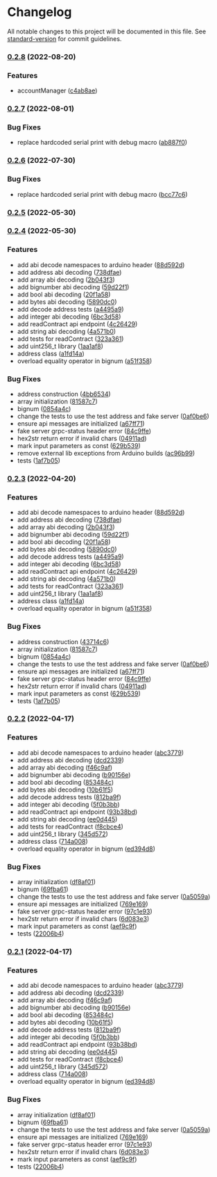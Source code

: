 # Changelog

All notable changes to this project will be documented in this file. See [standard-version](https://github.com/conventional-changelog/standard-version) for commit guidelines.

### [0.2.8](https://github.com/iotexproject/arduino-sdk/compare/v0.2.7...v0.2.8) (2022-08-20)


### Features

* accountManager ([c4ab8ae](https://github.com/iotexproject/arduino-sdk/commit/c4ab8aedaaa3bc502d6d26153addd2bcf1b7ff7a))

### [0.2.7](https://github.com/iotexproject/arduino-sdk/compare/v0.2.5...v0.2.7) (2022-08-01)


### Bug Fixes

* replace hardcoded serial print with debug macro ([ab887f0](https://github.com/iotexproject/arduino-sdk/commit/ab887f07fa564d41b63a5a56d53ee734015fbabe))

### [0.2.6](https://github.com/iotexproject/arduino-sdk/compare/v0.2.5...v0.2.6) (2022-07-30)


### Bug Fixes

* replace hardcoded serial print with debug macro ([bcc77c6](https://github.com/iotexproject/arduino-sdk/commit/bcc77c6da70152577ef38f0b8351459c8c1bd8f9))

### [0.2.5](https://github.com/iotexproject/arduino-sdk/compare/v0.2.4...v0.2.5) (2022-05-30)

### [0.2.4](https://github.com/iotexproject/arduino-sdk/compare/v0.1.6...v0.2.4) (2022-05-30)


### Features

* add abi decode namespaces to arduino header ([88d592d](https://github.com/iotexproject/arduino-sdk/commit/88d592d514c14007248ddf6bf573728988d11faf))
* add address abi decoding ([738dfae](https://github.com/iotexproject/arduino-sdk/commit/738dfaedf50f3a81fd727cc1b8014e1a8fcdf9f0))
* add array abi decoding ([2b043f3](https://github.com/iotexproject/arduino-sdk/commit/2b043f3eb862e6917ec49003b405daed86f32d3a))
* add bignumber abi decoding ([59d22f1](https://github.com/iotexproject/arduino-sdk/commit/59d22f1dac3eb7686975ad82c07cb0e5ad09d3a2))
* add bool abi decoding ([20f1a58](https://github.com/iotexproject/arduino-sdk/commit/20f1a58fa1275f4104d53e9059086603fccaf30a))
* add bytes abi decoding ([5890dc0](https://github.com/iotexproject/arduino-sdk/commit/5890dc055bb2b69d6b24e065b7d0b9104ffd307c))
* add decode address tests ([a4495a9](https://github.com/iotexproject/arduino-sdk/commit/a4495a92dce1cb10cb0cbf8e3dd3e2973bbd94de))
* add integer abi decoding ([6bc3d58](https://github.com/iotexproject/arduino-sdk/commit/6bc3d5829f0d07235318b20e64f553c61b91892b))
* add readContract api endpoint ([4c26429](https://github.com/iotexproject/arduino-sdk/commit/4c26429f1265b6c6e4301c843435e8faef1be443))
* add string abi decoding ([4a571b0](https://github.com/iotexproject/arduino-sdk/commit/4a571b0333c7eddccea7ede2e7ab08c20a03a982))
* add tests for readContract ([323a361](https://github.com/iotexproject/arduino-sdk/commit/323a361f2ae45065d34407230f4dc10b17f05155))
* add uint256_t library ([1aa1af8](https://github.com/iotexproject/arduino-sdk/commit/1aa1af8271de94ba1374c9da329276601aea35c8))
* address class ([a1fd14a](https://github.com/iotexproject/arduino-sdk/commit/a1fd14ad7717866e66833ba36db4c8184aeef1ba))
* overload equality operator in bignum ([a51f358](https://github.com/iotexproject/arduino-sdk/commit/a51f358edc9006374ae3360afb1d4fb0609e9ac8))


### Bug Fixes

* address construction ([4bb6534](https://github.com/iotexproject/arduino-sdk/commit/4bb653446f90a3015a7b38cdb885cf589b1def8d))
* array initialization ([81587c7](https://github.com/iotexproject/arduino-sdk/commit/81587c7f7069ee622671ea9f9d35f9d9cea51092))
* bignum ([0854a4c](https://github.com/iotexproject/arduino-sdk/commit/0854a4c9f163526a6540c2471a8364e9f05ef7de))
* change the tests to use the test address and fake server ([0af0be6](https://github.com/iotexproject/arduino-sdk/commit/0af0be6b03fcf749a84f6fcaa67126e0f362d0c4))
* ensure api messages are initialized ([a67ff71](https://github.com/iotexproject/arduino-sdk/commit/a67ff71032eb12d0e7c60da39b8ea5ed67624f55))
* fake server grpc-status header error ([84c9ffe](https://github.com/iotexproject/arduino-sdk/commit/84c9ffea5cc0338d337c4d7cd81f2f47fd9f8a36))
* hex2str return error if invalid chars ([04911ad](https://github.com/iotexproject/arduino-sdk/commit/04911ad78d50aba1bec7b79a602caae7b4fe9ea0))
* mark input parameters as const ([629b539](https://github.com/iotexproject/arduino-sdk/commit/629b53993224ad0ad6536d4605db7620d0e90eec))
* remove external lib exceptions from Arduino builds ([ac96b99](https://github.com/iotexproject/arduino-sdk/commit/ac96b9946ef1722dfa006a3d03ca5a5c180995e9))
* tests ([1af7b05](https://github.com/iotexproject/arduino-sdk/commit/1af7b05df76e155d59cb09e2c008352eacdb3155))

### [0.2.3](https://github.com/iotexproject/arduino-sdk/compare/v0.1.6...v0.2.3) (2022-04-20)


### Features

* add abi decode namespaces to arduino header ([88d592d](https://github.com/iotexproject/arduino-sdk/commit/88d592d514c14007248ddf6bf573728988d11faf))
* add address abi decoding ([738dfae](https://github.com/iotexproject/arduino-sdk/commit/738dfaedf50f3a81fd727cc1b8014e1a8fcdf9f0))
* add array abi decoding ([2b043f3](https://github.com/iotexproject/arduino-sdk/commit/2b043f3eb862e6917ec49003b405daed86f32d3a))
* add bignumber abi decoding ([59d22f1](https://github.com/iotexproject/arduino-sdk/commit/59d22f1dac3eb7686975ad82c07cb0e5ad09d3a2))
* add bool abi decoding ([20f1a58](https://github.com/iotexproject/arduino-sdk/commit/20f1a58fa1275f4104d53e9059086603fccaf30a))
* add bytes abi decoding ([5890dc0](https://github.com/iotexproject/arduino-sdk/commit/5890dc055bb2b69d6b24e065b7d0b9104ffd307c))
* add decode address tests ([a4495a9](https://github.com/iotexproject/arduino-sdk/commit/a4495a92dce1cb10cb0cbf8e3dd3e2973bbd94de))
* add integer abi decoding ([6bc3d58](https://github.com/iotexproject/arduino-sdk/commit/6bc3d5829f0d07235318b20e64f553c61b91892b))
* add readContract api endpoint ([4c26429](https://github.com/iotexproject/arduino-sdk/commit/4c26429f1265b6c6e4301c843435e8faef1be443))
* add string abi decoding ([4a571b0](https://github.com/iotexproject/arduino-sdk/commit/4a571b0333c7eddccea7ede2e7ab08c20a03a982))
* add tests for readContract ([323a361](https://github.com/iotexproject/arduino-sdk/commit/323a361f2ae45065d34407230f4dc10b17f05155))
* add uint256_t library ([1aa1af8](https://github.com/iotexproject/arduino-sdk/commit/1aa1af8271de94ba1374c9da329276601aea35c8))
* address class ([a1fd14a](https://github.com/iotexproject/arduino-sdk/commit/a1fd14ad7717866e66833ba36db4c8184aeef1ba))
* overload equality operator in bignum ([a51f358](https://github.com/iotexproject/arduino-sdk/commit/a51f358edc9006374ae3360afb1d4fb0609e9ac8))


### Bug Fixes

* address construction ([43714c6](https://github.com/iotexproject/arduino-sdk/commit/43714c69763792f4fc476294e25ba90969f46094))
* array initialization ([81587c7](https://github.com/iotexproject/arduino-sdk/commit/81587c7f7069ee622671ea9f9d35f9d9cea51092))
* bignum ([0854a4c](https://github.com/iotexproject/arduino-sdk/commit/0854a4c9f163526a6540c2471a8364e9f05ef7de))
* change the tests to use the test address and fake server ([0af0be6](https://github.com/iotexproject/arduino-sdk/commit/0af0be6b03fcf749a84f6fcaa67126e0f362d0c4))
* ensure api messages are initialized ([a67ff71](https://github.com/iotexproject/arduino-sdk/commit/a67ff71032eb12d0e7c60da39b8ea5ed67624f55))
* fake server grpc-status header error ([84c9ffe](https://github.com/iotexproject/arduino-sdk/commit/84c9ffea5cc0338d337c4d7cd81f2f47fd9f8a36))
* hex2str return error if invalid chars ([04911ad](https://github.com/iotexproject/arduino-sdk/commit/04911ad78d50aba1bec7b79a602caae7b4fe9ea0))
* mark input parameters as const ([629b539](https://github.com/iotexproject/arduino-sdk/commit/629b53993224ad0ad6536d4605db7620d0e90eec))
* tests ([1af7b05](https://github.com/iotexproject/arduino-sdk/commit/1af7b05df76e155d59cb09e2c008352eacdb3155))

### [0.2.2](https://github.com/iotexproject/arduino-sdk/compare/v0.1.6...v0.2.2) (2022-04-17)


### Features

* add abi decode namespaces to arduino header ([abc3779](https://github.com/iotexproject/arduino-sdk/commit/abc3779004ca95f1c85ab68a81a8d291e85f2ffe))
* add address abi decoding ([dcd2339](https://github.com/iotexproject/arduino-sdk/commit/dcd2339d3877d4cbc2bf6141f038066986bdb0e5))
* add array abi decoding ([f46c9af](https://github.com/iotexproject/arduino-sdk/commit/f46c9af71bb2a05f1cb0a648ed3c8f576c3ad847))
* add bignumber abi decoding ([b90156e](https://github.com/iotexproject/arduino-sdk/commit/b90156e14c0ab09d83c68360764e402db09241f2))
* add bool abi decoding ([853484c](https://github.com/iotexproject/arduino-sdk/commit/853484c59c89a98703238be798d85a6b89a63425))
* add bytes abi decoding ([10b61f5](https://github.com/iotexproject/arduino-sdk/commit/10b61f59b37253c7d7d5881c82267301a30c1554))
* add decode address tests ([812ba9f](https://github.com/iotexproject/arduino-sdk/commit/812ba9f9cff7a32920ea3fce9cf79dbb122024a3))
* add integer abi decoding ([5f0b3bb](https://github.com/iotexproject/arduino-sdk/commit/5f0b3bba9b75b83cda58b1ba2fbd5af3698677c8))
* add readContract api endpoint ([93b38bd](https://github.com/iotexproject/arduino-sdk/commit/93b38bd5bf005cfc75045785063a71516a4a7b92))
* add string abi decoding ([ee0d445](https://github.com/iotexproject/arduino-sdk/commit/ee0d4455f45b238481661c595d7d07cd1a7cb8a0))
* add tests for readContract ([f8cbce4](https://github.com/iotexproject/arduino-sdk/commit/f8cbce4decac059b6e68cbe7acab3ccb19bd3896))
* add uint256_t library ([345d572](https://github.com/iotexproject/arduino-sdk/commit/345d5727b2706c60b155f27b2bca8aa1f92b8c89))
* address class ([714a008](https://github.com/iotexproject/arduino-sdk/commit/714a0086a46ce3a3086fb71ce6ad01d442ecb1a1))
* overload equality operator in bignum ([ed394d8](https://github.com/iotexproject/arduino-sdk/commit/ed394d8a8b3ea868269f7902f44c7412fea9f3c4))


### Bug Fixes

* array initialization ([df8af01](https://github.com/iotexproject/arduino-sdk/commit/df8af01aab0424ab5b6691decd7c47a34c95c109))
* bignum ([69fba61](https://github.com/iotexproject/arduino-sdk/commit/69fba61cb187ddd8646ea7a38b53f37dd6b39e64))
* change the tests to use the test address and fake server ([0a5059a](https://github.com/iotexproject/arduino-sdk/commit/0a5059a18ee2cccbd4e8ee197345fdee092bc75b))
* ensure api messages are initialized ([769e169](https://github.com/iotexproject/arduino-sdk/commit/769e1696caca588f024a0d61aa5a8d2e91e12578))
* fake server grpc-status header error ([97c1e93](https://github.com/iotexproject/arduino-sdk/commit/97c1e936d52f348849ac93f1ba67fd7c063f8024))
* hex2str return error if invalid chars ([6d083e3](https://github.com/iotexproject/arduino-sdk/commit/6d083e371cb06e5efd19e70912d2a42fda2988fc))
* mark input parameters as const ([aef9c9f](https://github.com/iotexproject/arduino-sdk/commit/aef9c9f276ba63a3a5eee0a3f2909fb6b833dee8))
* tests ([22006b4](https://github.com/iotexproject/arduino-sdk/commit/22006b45b00a40b56ea31a699114410d0628cd30))

### [0.2.1](https://github.com/iotexproject/arduino-sdk/compare/v0.1.6...v0.2.1) (2022-04-17)


### Features

* add abi decode namespaces to arduino header ([abc3779](https://github.com/iotexproject/arduino-sdk/commit/abc3779004ca95f1c85ab68a81a8d291e85f2ffe))
* add address abi decoding ([dcd2339](https://github.com/iotexproject/arduino-sdk/commit/dcd2339d3877d4cbc2bf6141f038066986bdb0e5))
* add array abi decoding ([f46c9af](https://github.com/iotexproject/arduino-sdk/commit/f46c9af71bb2a05f1cb0a648ed3c8f576c3ad847))
* add bignumber abi decoding ([b90156e](https://github.com/iotexproject/arduino-sdk/commit/b90156e14c0ab09d83c68360764e402db09241f2))
* add bool abi decoding ([853484c](https://github.com/iotexproject/arduino-sdk/commit/853484c59c89a98703238be798d85a6b89a63425))
* add bytes abi decoding ([10b61f5](https://github.com/iotexproject/arduino-sdk/commit/10b61f59b37253c7d7d5881c82267301a30c1554))
* add decode address tests ([812ba9f](https://github.com/iotexproject/arduino-sdk/commit/812ba9f9cff7a32920ea3fce9cf79dbb122024a3))
* add integer abi decoding ([5f0b3bb](https://github.com/iotexproject/arduino-sdk/commit/5f0b3bba9b75b83cda58b1ba2fbd5af3698677c8))
* add readContract api endpoint ([93b38bd](https://github.com/iotexproject/arduino-sdk/commit/93b38bd5bf005cfc75045785063a71516a4a7b92))
* add string abi decoding ([ee0d445](https://github.com/iotexproject/arduino-sdk/commit/ee0d4455f45b238481661c595d7d07cd1a7cb8a0))
* add tests for readContract ([f8cbce4](https://github.com/iotexproject/arduino-sdk/commit/f8cbce4decac059b6e68cbe7acab3ccb19bd3896))
* add uint256_t library ([345d572](https://github.com/iotexproject/arduino-sdk/commit/345d5727b2706c60b155f27b2bca8aa1f92b8c89))
* address class ([714a008](https://github.com/iotexproject/arduino-sdk/commit/714a0086a46ce3a3086fb71ce6ad01d442ecb1a1))
* overload equality operator in bignum ([ed394d8](https://github.com/iotexproject/arduino-sdk/commit/ed394d8a8b3ea868269f7902f44c7412fea9f3c4))


### Bug Fixes

* array initialization ([df8af01](https://github.com/iotexproject/arduino-sdk/commit/df8af01aab0424ab5b6691decd7c47a34c95c109))
* bignum ([69fba61](https://github.com/iotexproject/arduino-sdk/commit/69fba61cb187ddd8646ea7a38b53f37dd6b39e64))
* change the tests to use the test address and fake server ([0a5059a](https://github.com/iotexproject/arduino-sdk/commit/0a5059a18ee2cccbd4e8ee197345fdee092bc75b))
* ensure api messages are initialized ([769e169](https://github.com/iotexproject/arduino-sdk/commit/769e1696caca588f024a0d61aa5a8d2e91e12578))
* fake server grpc-status header error ([97c1e93](https://github.com/iotexproject/arduino-sdk/commit/97c1e936d52f348849ac93f1ba67fd7c063f8024))
* hex2str return error if invalid chars ([6d083e3](https://github.com/iotexproject/arduino-sdk/commit/6d083e371cb06e5efd19e70912d2a42fda2988fc))
* mark input parameters as const ([aef9c9f](https://github.com/iotexproject/arduino-sdk/commit/aef9c9f276ba63a3a5eee0a3f2909fb6b833dee8))
* tests ([22006b4](https://github.com/iotexproject/arduino-sdk/commit/22006b45b00a40b56ea31a699114410d0628cd30))
